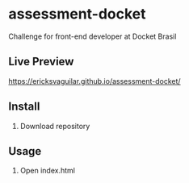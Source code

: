 # assessment-docket
Challenge for front-end developer at Docket Brasil

## Live Preview
https://ericksvaguilar.github.io/assessment-docket/

## Install
1. Download repository

## Usage
1. Open index.html
